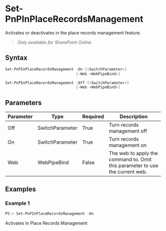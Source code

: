 # Set-PnPInPlaceRecordsManagement
Activates or deactivates in the place records management feature.
>*Only available for SharePoint Online*
## Syntax
```powershell
Set-PnPInPlaceRecordsManagement -On [<SwitchParameter>]
                                [-Web <WebPipeBind>]
```


```powershell
Set-PnPInPlaceRecordsManagement -Off [<SwitchParameter>]
                                [-Web <WebPipeBind>]
```


## Parameters
Parameter|Type|Required|Description
---------|----|--------|-----------
|Off|SwitchParameter|True|Turn records management off|
|On|SwitchParameter|True|Turn records management on|
|Web|WebPipeBind|False|The web to apply the command to. Omit this parameter to use the current web.|
## Examples

### Example 1
```powershell
PS:> Set-PnPInPlaceRecordsManagement -On
```
Activates In Place Records Management
